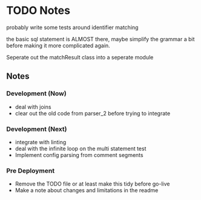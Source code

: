 # TODO Notes


probably write some tests around identifier matching


the basic sql statement is ALMOST there, maybe simplify the grammar a bit before making it more complicated again.


Seperate out the matchResult class into a seperate module

## Notes

### Development (Now)
- deal with joins
- clear out the old code from parser_2 before trying to integrate
### Development (Next)
- integrate with linting
- deal with the infinite loop on the multi statement test
- Implement config parsing from comment segments
### Pre Deployment
- Remove the TODO file or at least make this tidy before go-live
- Make a note about changes and limitations in the readme
